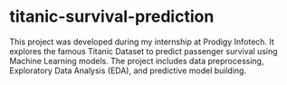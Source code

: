 # titanic-survival-prediction
This project was developed during my internship at Prodigy Infotech. It explores the famous Titanic Dataset to predict passenger survival using Machine Learning models. The project includes data preprocessing, Exploratory Data Analysis (EDA), and predictive model building.
